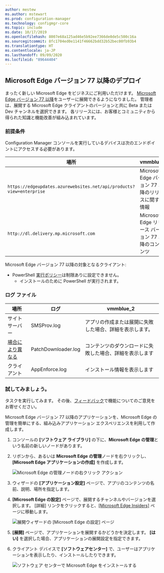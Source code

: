 ```yaml
---
author: mestew
ms.author: mstewart
ms.prod: configuration-manager
ms.technology: configmgr-core
ms.topic: include
ms.date: 10/17/2019
ms.openlocfilehash: 8007e68a125ad46e5b92ee7366de0de5c500c16a
ms.sourcegitcommit: 8fc1704ed0e1141f46662bdd32b52bec00fb93b4
ms.translationtype: HT
ms.contentlocale: ja-JP
ms.lasthandoff: 09/09/2020
ms.locfileid: "89644404"
---
```

## <a name="deploy-microsoft-edge-version-77-and-later"></a><a name="bkmk_Microsoft_Edge"></a> Microsoft Edge バージョン 77 以降のデプロイ
<!--4561024-->
まったく新しい Microsoft Edge をビジネスにご利用いただけます。 [Microsoft Edge バージョン 77 以降](/deployedge/)をユーザーに展開できるようになりました。 管理者は、展開する Microsoft Edge クライアントのバージョンと共に Beta または Dev チャンネルを選択できます。 各リリースには、お客様とコミュニティから得られた知識と機能改善が組み込まれています。

### <a name="prerequisites"></a>前提条件

Configuration Manager コンソールを実行しているデバイスは次のエンドポイントにアクセスする必要があります。

|場所|vmmblue_2|
|---|---|
|`https://edgeupdates.azurewebsites.net/api/products?view=enterprise`|Microsoft Edge バージョン 77 以降のリリースに関する情報|
|`http://dl.delivery.mp.microsoft.com`|Microsoft Edge リリース バージョン 77 以降のコンテンツ|

Microsoft Edge バージョン 77 以降の対象となるクライアント:

- PowerShell [実行ポリシー](/powershell/module/microsoft.powershell.core/about/about_execution_policies)は制限ありに設定できません。
  - インストールのために PowerShell が実行されます。


### <a name="log-files"></a>ログ ファイル

|場所|ログ|vmmblue_2|
|---|---|---|
| サイト サーバー|SMSProv.log|アプリの作成または展開に失敗した場合、詳細を表示します。|
| [場合により異なる](../../../../plan-design/hierarchy/log-files.md)|PatchDownloader.log| コンテンツのダウンロードに失敗した場合、詳細を表示します|
| クライアント|  AppEnforce.log|インストール情報を表示します|

### <a name="try-it-out"></a>試してみましょう。

タスクを実行してみます。 その後、[フィードバック](../../../../understand/find-help.md#product-feedback)で機能についてのご意見をお寄せください。

Microsoft Edge バージョン 77 以降のアプリケーションを、Microsoft Edge の管理を簡単にする、組み込みアプリケーション エクスペリエンスを利用して作成します。

1. コンソールの **[ソフトウェア ライブラリ]** の下に、**Microsoft Edge の管理**という名前の新しいノードがあります。
1. リボンから、あるいは **Microsoft Edge の管理**ノードを右クリックし、 **[Microsoft Edge アプリケーションの作成]** を作成します。

   ![Microsoft Edge の管理ノードの右クリック アクション](../../media/4561024-create-microsoft-edge-application.png)

1. ウィザードの **[アプリケーション設定]** ページで、アプリのコンテンツの名前、説明、場所を指定します。
1. **[Microsoft Edge の設定]** ページで、展開するチャンネルやバージョンを選択します。 [詳細] リンクをクリックすると、[[Microsoft Edge Insiders]](https://www.microsoftedgeinsider.com/) ページに移動します。

   ![展開ウィザードの [Microsoft Edge の設定] ページ](../../media/4561024-edge-settings-wizard.png)

1. **[展開]** ページで、アプリケーションを展開するかどうかを決定します。 **[はい]** を選択した場合、アプリケーションの展開設定を指定できます。
1. クライアント デバイスで **[ソフトウェアセンター]** で、ユーザーはアプリケーションを表示したり、インストールしたりできます。

   ![ソフトウェア センターで Microsoft Edge をインストールする](../../media/4561024-software-center-install-edge.png)